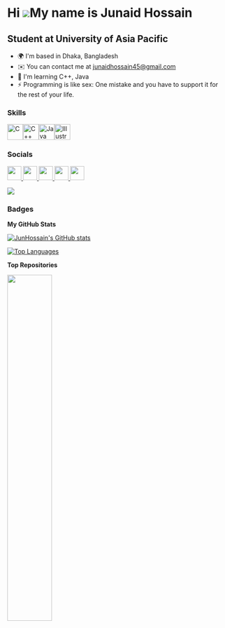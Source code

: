 Hi ![](https://user-images.githubusercontent.com/18350557/176309783-0785949b-9127-417c-8b55-ab5a4333674e.gif)My name is Junaid Hossain
======================================================================================================================================

Student at University of Asia Pacific
-------------------------------------

*   🌍  I'm based in Dhaka, Bangladesh
*   ✉️  You can contact me at [junaidhossain45@gmail.com](mailto:junaidhossain45@gmail.com)
*   🧠  I'm learning C++, Java
*   ⚡  Programming is like sex: One mistake and you have to support it for the rest of your life.

### Skills 
<p align="left">
<a href="https://docs.microsoft.com/en-us/cpp/?view=msvc-170" target="_blank" rel="noreferrer"><img src="https://raw.githubusercontent.com/danielcranney/readme-generator/main/public/icons/skills/c-colored.svg" width="36" height="36" alt="C" /></a><a href="https://docs.microsoft.com/en-us/cpp/?view=msvc-170" target="_blank" rel="noreferrer"><img src="https://raw.githubusercontent.com/danielcranney/readme-generator/main/public/icons/skills/cplusplus-colored.svg" width="36" height="36" alt="C++" /></a><a href="https://www.oracle.com/java/" target="_blank" rel="noreferrer"><img src="https://raw.githubusercontent.com/danielcranney/readme-generator/main/public/icons/skills/java-colored.svg" width="36" height="36" alt="Java" /></a><a href="https://www.adobe.com/uk/products/illustrator.html" target="_blank" rel="noreferrer"><img src="https://raw.githubusercontent.com/danielcranney/readme-generator/main/public/icons/skills/illustrator-colored.svg" width="36" height="36" alt="Illustrator" /></a></p>
                    
### Socials
<p align="left"> <a href="https://discord.com/users/junhossain" target="_blank" rel="noreferrer"> <picture> <source media="(prefers-color-scheme: light)" srcset="undefined" /> <source media="(prefers-color-scheme: light)" srcset="https://raw.githubusercontent.com/danielcranney/readme-generator/main/public/icons/socials/discord.svg" /> <img src="https://raw.githubusercontent.com/danielcranney/readme-generator/main/public/icons/socials/discord.svg" width="32" height="32" /> </picture> </a> <a href="https://www.facebook.com/jun.hoss/" target="_blank" rel="noreferrer"> <picture> <source media="(prefers-color-scheme: dark)" srcset="https://raw.githubusercontent.com/danielcranney/readme-generator/main/public/icons/socials/facebook-dark.svg" /> <source media="(prefers-color-scheme: dark)" srcset="https://raw.githubusercontent.com/danielcranney/readme-generator/main/public/icons/socials/facebook.svg" /> <img src="https://raw.githubusercontent.com/danielcranney/readme-generator/main/public/icons/socials/facebook.svg" width="32" height="32" /> </picture> </a> <a href="https://www.github.com/JunHossain" target="_blank" rel="noreferrer"> <picture> <source media="(prefers-color-scheme: dark)" srcset="https://raw.githubusercontent.com/danielcranney/readme-generator/main/public/icons/socials/github-dark.svg" /> <source media="(prefers-color-scheme: light)" srcset="https://raw.githubusercontent.com/danielcranney/readme-generator/main/public/icons/socials/github.svg" /> <img src="https://raw.githubusercontent.com/danielcranney/readme-generator/main/public/icons/socials/github.svg" width="32" height="32" /> </picture> </a> <a href="http://www.instagram.com/jun_hossain/" target="_blank" rel="noreferrer"> <picture> <source media="(prefers-color-scheme: light)" srcset="undefined" /> <source media="(prefers-color-scheme: light)" srcset="https://raw.githubusercontent.com/danielcranney/readme-generator/main/public/icons/socials/instagram.svg" /> <img src="https://raw.githubusercontent.com/danielcranney/readme-generator/main/public/icons/socials/instagram.svg" width="32" height="32" /> </picture> </a> <a href="https://www.x.com/hossain_jun" target="_blank" rel="noreferrer"> <picture> <source media="(prefers-color-scheme: dark)" srcset="https://raw.githubusercontent.com/danielcranney/readme-generator/main/public/icons/socials/twitter-dark.svg" /> <source media="(prefers-color-scheme: light)" srcset="https://raw.githubusercontent.com/danielcranney/readme-generator/main/public/icons/socials/twitter.svg" /> <img src="https://raw.githubusercontent.com/danielcranney/readme-generator/main/public/icons/socials/twitter.svg" width="32" height="32" /> </picture> </a></p>
<a href="https://www.github.com/JunHossain" target="_blank" rel="noreferrer"><img src="https://img.shields.io/github/followers/JunHossain?logo=github&style=for-the-badge&color=ec4899&labelColor=27272a" /></a>

### Badges

<b>My GitHub Stats</b>

<a href="http://www.github.com/JunHossain"><img src="https://github-readme-stats.vercel.app/api?username=JunHossain&show_icons=true&hide=prs,issues,&count_private=true&title_color=22c55e&text_color=6366f1&icon_color=ec4899&bg_color=27272a&hide_border=true&show_icons=true" alt="JunHossain's GitHub stats" /></a>

<a href="https://github.com/JunHossain" align="left"><img src="https://github-readme-stats.vercel.app/api/top-langs/?username=JunHossain&langs_count=10&title_color=22c55e&text_color=6366f1&icon_color=ec4899&bg_color=27272a&hide_border=true&locale=en&custom_title=Top%20%Languages" alt="Top Languages" /></a>

<b>Top Repositories</b>

<div width="100%" align="center"><a href="https://github.com/JunHossain/Machine-Learning-Assignments" align="left"><img align="left" width="45%" src="https://github-readme-stats.vercel.app/api/pin/?username=JunHossain&repo=Machine-Learning-Assignments&title_color=22c55e&text_color=6366f1&icon_color=ec4899&bg_color=27272a&hide_border=true&locale=en" /></a></div><br /><br /><br /><br /><br /><br /><br />
